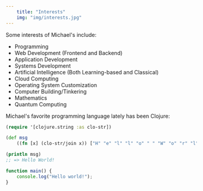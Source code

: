 ```yaml
---
    title: "Interests"
    img: "img/interests.jpg"
---
```


Some interests of Michael's include:

- Programming 
- Web Development (Frontend and Backend)
- Application Development
- Systems Development
- Artificial Intelligence (Both Learning-based and Classical)
- Cloud Computing
- Operating System Customization
- Computer Building/Tinkering
- Mathematics
- Quantum Computing

Michael's favorite programming language lately has been Clojure:

```clojure
(require '[clojure.string :as clo-str])

(def msg 
    ((fn [x] (clo-str/join x)) ["H" "e" "l" "l" "o" " " "W" "o" "r" "l" "d" "!"]))

(println msg)
;; => Hello World!
```

```typescript
function main() {
    console.log("Hello world!");
}
```

<!-- # Other Interests -->

<!-- Some other interests Michael has is: -->

<!-- - Astronomy -->
<!-- - Quantum Mechanics -->
<!-- - Travelling -->
<!-- - Video Games -->
<!-- - Arts -->
<!-- - Photography -->
<!-- - Meditation -->

